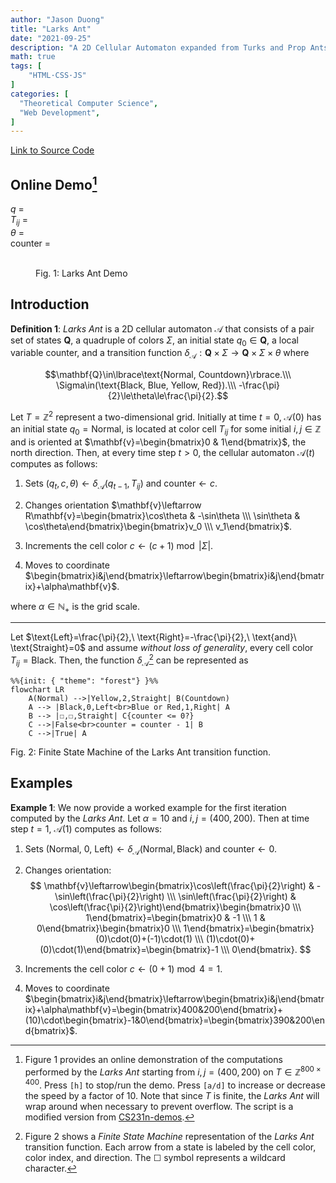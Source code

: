 ```yaml
---
author: "Jason Duong"
title: "Larks Ant"
date: "2021-09-25"
description: "A 2D Cellular Automaton expanded from Turks and Prop Ants [1944]."
math: true
tags: [
    "HTML·CSS·JS"
]
categories: [
  "Theoretical Computer Science",
  "Web Development",
]
---
```


[Link to Source Code](https://github.com/ben-my-to/CPSC-335/tree/main/Project%201)

## Online Demo[^1]

$q$ = <output id="qt"></output><br>
$T_{ij}$ = <output id="tij"></output><br>
$\theta$ = <output id="theta"></output><br>
$\text{counter}$ = <output id="counter"></output>

<figure>
    <canvas width="800" height="400" id="game"></canvas><br>
    <figurecaption>Fig. 1: Larks Ant Demo</figurecaption>
</figure>

<!-- <script type="text/javascript" src="/js/ant.js"></script> -->

<script type="text/javascript">
var canvas = document.getElementById("game");
var context = canvas.getContext("2d");
context.strokeStyle = "black";
var count = 0;

var qt = document.getElementById("qt");
var tij = document.getElementById("tij");
var theta = document.getElementById("theta");
var c = document.getElementById("counter");

const r_states = ["Normal", "Countdown"];
const r_colors = ["Black", "Blue", "Yellow", "Red"];
const colors = ["#000000", "#89CFF0", "#FFF300", "#FF6347"];
const nose = ["N", "W", "S", "E"];
const action = [0, 1, 2, 1];

class Board {
  constructor(cell, width, height) {
    this.cell = cell;
    this.width = width;
    this.height = height;
    this.pixel = new Map();
  }

  increment_color() {
    let pos = "@" + ant.x + ant.y;
    if (this.pixel.has(pos)) {
      this.pixel.set(pos, (board.pixel.get(pos) + 1) % 4);
    } else {
      this.pixel.set(pos, 1);
    }

    context.fillStyle = colors[board.pixel.get(pos)];
    context.strokeRect(ant.x, ant.y, this.cell, this.cell);
    context.fillRect(ant.x, ant.y, this.cell, this.cell);
  }

  get_color(pos) {
    return board.pixel.has(pos) ? board.pixel.get(pos) : 0;
  }
}

class Ant {
  constructor(x, y, state, nose, counter) {
    this.x = x;
    this.y = y;
    this.state = state;
    this.nose = nose;
    this.counter = counter;
  }

  fsm(action) {
    let transition;
    this.counter = board.get_color("@" + ant.x + ant.y);

    if (this.state == 0) {
      if (action == 0) {
        theta.innerHTML = "Left";
        ant.nose = ++ant.nose % 4;
      }
      else if (action == 1) {
        theta.innerHTML = "Right";
        if (ant.nose == 0)
          ant.nose = 3;
        else
          ant.nose--;
      }
      else {
        theta.innerHTML = "Straight";
        this.state = 1;
      }
    }
    else {
      if (this.counter <= 0) {
        this.state = 0;
      } else {
        this.counter--;
      }     
    }
  }

  move() {
    let dx = this.x;
    let dy = this.y;
    let size = board.cell;
    let max_width = board.width * size;
    let max_height = board.height * size;

    switch (nose[ant.nose]) {
      case "N": {
        dy = (dy == 0 ? max_height : dy) - size;
        break;
      }
      case "W": {
        dx = (dx == 0 ? max_width : dx) - size;
        break;
      }
      case "S": {
        dy = (dy + size) % max_height;
        break;
      }
      case "E": {
        dx = (dx + size) % max_width;
      }
    }

    this.x = dx; // move ant in x-dir
    this.y = dy; // move ant in y-dir
  }
}

const board = new Board(10, 80, 40);
const ant = new Ant(400, 200, 0, 0, 0);

var halt = false;
var speed = 60;

function update() {
  qt.innerHTML = r_states[ant.state];
  tij.innerHTML = r_colors[board.get_color("@" + ant.x + ant.y)];
  c.innerHTML = ant.counter;
  ant.fsm(action[board.get_color("@" + ant.x + ant.y)]);
  board.increment_color();
  ant.move();
}

function loop() {
  requestAnimationFrame(loop);
  if (++count < speed) return;
  if (!halt) {
    update();
  }
  count = 0;
}

document.addEventListener("keydown", (e) => {
  switch (e.which) {
    case 72:
      halt = !halt;
      break;
    case 65:
      speed = Math.max(1, speed - 10);
      break;
    case 68:
      speed = Math.min(60, speed + 10);
      break;
  }
});

requestAnimationFrame(loop);
</script>

[^1]: Figure 1 provides an online demonstration of the computations performed by the _Larks Ant_ starting from $i,j=(400,200)$ on $T\in\mathbb{Z}^{800\times 400}$. Press `[h]` to stop/run the demo. Press `[a/d]` to increase or decrease the speed by a factor of 10. Note that since $T$ is finite, the _Larks Ant_ will wrap around when necessary to prevent overflow. The script is a modified version from [CS231n-demos](http://vision.stanford.edu/teaching/cs231n-demos/linear-classify/).

## Introduction

<div class="definition">

__Definition 1__: _Larks Ant_ is a 2D cellular automaton $\mathcal{A}$ that consists of a pair set of states $\mathbf{Q}$, a quadruple of colors $\Sigma$, an initial state $q_0\in\mathbf{Q}$, a local variable $\text{counter}$, and a transition function $\delta_\mathcal{A}:\mathbf{Q}\times\Sigma\to\mathbf{Q}\times\Sigma\times\theta$ where

$$\mathbf{Q}\in\lbrace\text{Normal, Countdown}\rbrace.\\\
\Sigma\in(\text{Black, Blue, Yellow, Red}).\\\
-\frac{\pi}{2}\le\theta\le\frac{\pi}{2}.$$

Let $T=\mathbb{Z}^2$ represent a two-dimensional grid. Initially at time $t=0$, $\mathcal{A}(0)$ has an initial state $q_0=\text{Normal}$, is located at color cell $T_{ij}$ for some initial $i,j\in\mathbb{Z}$ and is oriented at $\mathbf{v}=\begin{bmatrix}0 & 1\end{bmatrix}$, the north direction. Then, at every time step $t>0$, the cellular automaton $\mathcal{A}(t)$ computes as follows:

  1. Sets $(q_t,c,\theta) \leftarrow \delta_\mathcal{A}(q_{t-1},T_{ij})$ and $\text{counter}\leftarrow c$.
  2. Changes orientation $\mathbf{v}\leftarrow R\mathbf{v}=\begin{bmatrix}\cos\theta & -\sin\theta \\\ \sin\theta & \cos\theta\end{bmatrix}\begin{bmatrix}v_0 \\\ v_1\end{bmatrix}$.

  3. Increments the cell color $c\leftarrow(c+1)\bmod|\Sigma|$.
  4. Moves to coordinate $\begin{bmatrix}i&j\end{bmatrix}\leftarrow\begin{bmatrix}i&j\end{bmatrix}+\alpha\mathbf{v}$.

where $\alpha\in\mathbb{N}_+$ is the grid scale.

</div >

---

Let $\text{Left}=\frac{\pi}{2},\ \text{Right}=-\frac{\pi}{2},\ \text{and}\ \text{Straight}=0$ and assume _without loss of generality_, every cell color $T_{ij}=\text{Black}$. Then, the function $\delta_\mathcal{A}$[^2] can be represented as

```mermaid
%%{init: { "theme": "forest"} }%%
flowchart LR
    A(Normal) -->|Yellow,2,Straight| B(Countdown)
    A --> |Black,0,Left<br>Blue or Red,1,Right| A
    B --> |☐,☐,Straight| C{counter <= 0?}
    C -->|False<br>counter = counter - 1| B
    C -->|True| A
```
<figcaption>Fig. 2: Finite State Machine of the Larks Ant transition function.</figcaption>

[^2]: Figure 2 shows a _Finite State Machine_ representation of the _Larks Ant_ transition function. Each arrow from a state is labeled by the cell color, color index, and direction. The ☐ symbol represents a wildcard character.

## Examples

<div class="example">

__Example 1__: We now provide a worked example for the first iteration computed by the _Larks Ant_. Let $\alpha=10$ and $i,j=(400,200)$. Then at time step $t=1$, $\mathcal{A}(1)$ computes as follows:

1. Sets ($\text{Normal}$, $0$, $\text{Left})\leftarrow\delta_{\mathcal{A}}(\text{Normal},\text{Black})$ and $\text{counter}\leftarrow 0$.
2. Changes orientation:
$$
\mathbf{v}\leftarrow\begin{bmatrix}\cos\left(\frac{\pi}{2}\right) & -\sin\left(\frac{\pi}{2}\right) \\\ \sin\left(\frac{\pi}{2}\right) & \cos\left(\frac{\pi}{2}\right)\end{bmatrix}\begin{bmatrix}0 \\\ 1\end{bmatrix}=\begin{bmatrix}0 & -1 \\\ 1 & 0\end{bmatrix}\begin{bmatrix}0 \\\ 1\end{bmatrix}=\begin{bmatrix}(0)\cdot(0)+(-1)\cdot(1) \\\ (1)\cdot(0)+(0)\cdot(1)\end{bmatrix}=\begin{bmatrix}-1 \\\ 0\end{bmatrix}.
$$

3. Increments the cell color $c\leftarrow(0+1)\bmod 4=1$.
4. Moves to coordinate $\begin{bmatrix}i&j\end{bmatrix}\leftarrow\begin{bmatrix}i&j\end{bmatrix}+\alpha\mathbf{v}=\begin{bmatrix}400&200\end{bmatrix}+(10)\cdot\begin{bmatrix}-1&0\end{bmatrix}=\begin{bmatrix}390&200\end{bmatrix}$.

</div >